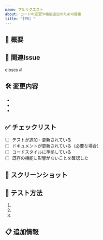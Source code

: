 ```yaml
---
name: プルリクエスト
about: コードの変更や機能追加のための提案
title: "[PR] "
---
```


## 📝 概要
<!-- このプルリクエストで何が変更されるのか簡潔に説明してください -->

## 🔄 関連Issue
<!-- このPRが解決するIssue番号を記載してください（例: #123） -->
closes #

## 🛠 変更内容
<!-- 主な変更内容を箇条書きで記載してください -->
- 
- 
- 

## ✅ チェックリスト
<!-- 実装完了した項目にはチェックを入れてください -->
- [ ] テストが追加・更新されている
- [ ] ドキュメントが更新されている（必要な場合）
- [ ] コードスタイルに準拠している
- [ ] 既存の機能に影響がないことを確認した

## 📸 スクリーンショット
<!-- UIの変更がある場合、変更前と変更後のスクリーンショットを添付してください -->

## 🧪 テスト方法
<!-- レビュアーがこの変更をテストする方法を記載してください -->
1. 
2. 
3. 

## 📋 追加情報
<!-- 追加の情報や注意点があれば記載してください -->
